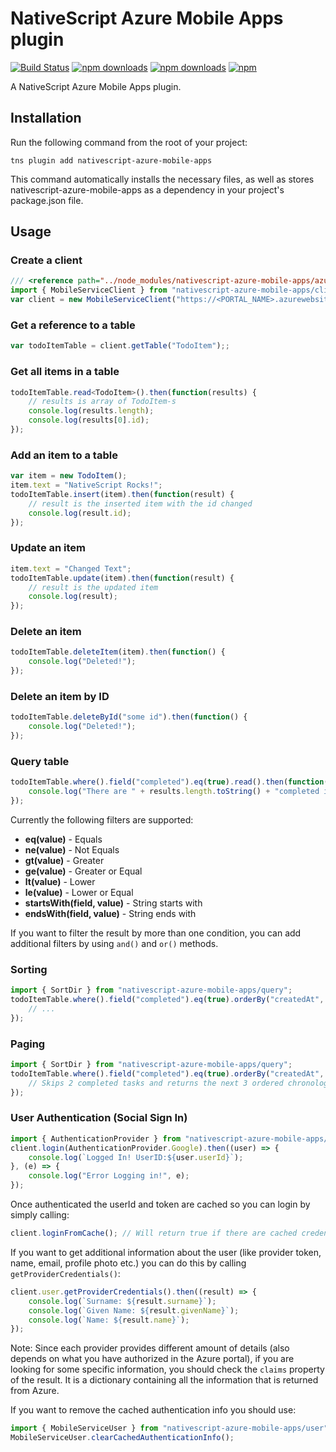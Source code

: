 # NativeScript Azure Mobile Apps plugin
[![Build Status](https://travis-ci.org/PeterStaev/nativescript-azure-mobile-apps.svg?branch=master)](https://travis-ci.org/PeterStaev/nativescript-azure-mobile-apps)
[![npm downloads](https://img.shields.io/npm/dm/nativescript-azure-mobile-apps.svg)](https://www.npmjs.com/package/nativescript-azure-mobile-apps)
[![npm downloads](https://img.shields.io/npm/dt/nativescript-azure-mobile-apps.svg)](https://www.npmjs.com/package/nativescript-azure-mobile-apps)
[![npm](https://img.shields.io/npm/v/nativescript-azure-mobile-apps.svg)](https://www.npmjs.com/package/nativescript-azure-mobile-apps)

A NativeScript Azure Mobile Apps plugin.


## Installation
Run the following command from the root of your project:

`tns plugin add nativescript-azure-mobile-apps`

This command automatically installs the necessary files, as well as stores nativescript-azure-mobile-apps as a dependency in your project's package.json file.

## Usage

### Create a client
```typescript
/// <reference path="../node_modules/nativescript-azure-mobile-apps/azure-mobile-apps.d.ts" />
import { MobileServiceClient } from "nativescript-azure-mobile-apps/client";
var client = new MobileServiceClient("https://<PORTAL_NAME>.azurewebsites.net");
```
### Get a reference to a table
```typescript
var todoItemTable = client.getTable("TodoItem");;
```
### Get all items in a table
```typescript
todoItemTable.read<TodoItem>().then(function(results) {
    // results is array of TodoItem-s
    console.log(results.length);
    console.log(results[0].id);
});
```
### Add an item to a table
```typescript
var item = new TodoItem();
item.text = "NativeScript Rocks!";
todoItemTable.insert(item).then(function(result) {
    // result is the inserted item with the id changed
    console.log(result.id);
});
```

### Update an item
```typescript
item.text = "Changed Text";
todoItemTable.update(item).then(function(result) {
    // result is the updated item
    console.log(result);
});
```
### Delete an item
```typescript
todoItemTable.deleteItem(item).then(function() {
    console.log("Deleted!");
});
```
### Delete an item by ID
```typescript
todoItemTable.deleteById("some id").then(function() {
    console.log("Deleted!");
});
```

### Query table
```typescript
todoItemTable.where().field("completed").eq(true).read().then(function(results) {
    console.log("There are " + results.length.toString() + "completed items");
});
```
Currently the following filters are supported:
* **eq(value)** - Equals
* **ne(value)** - Not Equals
* **gt(value)** - Greater
* **ge(value)** - Greater or Equal
* **lt(value)** - Lower
* **le(value)** - Lower or Equal
* **startsWith(field, value)** - String starts with
* **endsWith(field, value)** - String ends with

If you want to filter the result by more than one condition, you can add additional filters by using `and()` and `or()` methods.

### Sorting
```typescript
import { SortDir } from "nativescript-azure-mobile-apps/query";
todoItemTable.where().field("completed").eq(true).orderBy("createdAt", SortDir.Desc).read().then(function(results) {
    // ...
});
```

### Paging
```typescript
import { SortDir } from "nativescript-azure-mobile-apps/query";
todoItemTable.where().field("completed").eq(true).orderBy("createdAt", SortDir.Asc).skip(2).top(3).read().then(function(results) {
    // Skips 2 completed tasks and returns the next 3 ordered chronologically by creation. 
});
```

### User Authentication (Social Sign In)
```typescript
import { AuthenticationProvider } from "nativescript-azure-mobile-apps/user";
client.login(AuthenticationProvider.Google).then((user) => {  
    console.log(`Logged In! UserID:${user.userId}`);
}, (e) => {
    console.log("Error Logging in!", e);
});
```

Once authenticated the userId and token are cached so you can login by simply calling:
```typescript
client.loginFromCache(); // Will return true if there are cached credentials and will setup the client accordingly
```

If you want to get additional information about the user (like  provider token, name, email, profile photo etc.) you can do this by calling `getProviderCredentials()`:
```typescript
client.user.getProviderCredentials().then((result) => {
    console.log(`Surname: ${result.surname}`);
    console.log(`Given Name: ${result.givenName}`);
    console.log(`Name: ${result.name}`);
});
```
Note: Since each provider provides different amount of details (also depends on what you have authorized in the Azure portal), 
if you are looking for some specific information, you should check the `claims` property of the result. 
It is a dictionary containing all the information that is returned from Azure. 

If you want to remove the cached authentication info you should use:
```typescript
import { MobileServiceUser } from "nativescript-azure-mobile-apps/user";
MobileServiceUser.clearCachedAuthenticationInfo();
```
